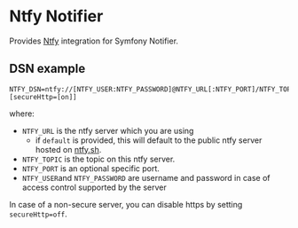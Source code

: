 Ntfy Notifier
==================

Provides [Ntfy](https://docs.ntfy.sh/) integration for Symfony Notifier.

DSN example
-----------

```
NTFY_DSN=ntfy://[NTFY_USER:NTFY_PASSWORD]@NTFY_URL[:NTFY_PORT]/NTFY_TOPIC?[secureHttp=[on]]
```

where:
- `NTFY_URL` is the ntfy server which you are using
    - if `default` is provided, this will default to the public ntfy server hosted on [ntfy.sh](https://ntfy.sh/).
- `NTFY_TOPIC` is the topic on this ntfy server.
- `NTFY_PORT` is an optional specific port.
- `NTFY_USER`and `NTFY_PASSWORD` are username and password in case of access control supported by the server

In case of a non-secure server, you can disable https by setting `secureHttp=off`.
